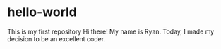# hello-world
This is my first repository
Hi there! My name is Ryan.
Today, I made my decision to be an excellent coder.
